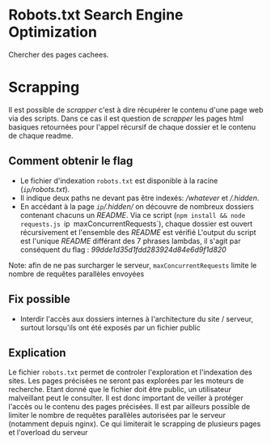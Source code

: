 # Robots.txt Search Engine Optimization
Chercher des pages cachees.

# Scrapping
Il est possible de *scrapper* c'est à dire récupérer le contenu d'une page web via des scripts.
Dans ce cas il est question de *scrapper* les pages html basiques retournées pour l'appel récursif de chaque dossier et le contenu de chaque readme.

## Comment obtenir le flag
* Le fichier d'indexation `robots.txt` est disponible à la racine (*`ip`/robots.txt*).
* Il indique deux paths ne devant pas être indexés: */whatever* et */.hidden*.
* En accédant à la page *`ip`/.hidden/* on découvre de nombreux dossiers contenant chacuns un *README*.
Via ce script (`npm install && node requests.js `ip` `maxConcurrentRequests`), chaque dossier est ouvert récursivement et l'ensemble des *README* est vérifié
L'output du script est l'unique *README* différant des 7 phrases lambdas, il s'agit par conséquent du flag : *99dde1d35d1fdd283924d84e6d9f1d820*

Note: afin de ne pas surcharger le serveur, `maxConcurrentRequests` limite le nombre de requêtes parallèles envoyées

## Fix possible
* Interdir l'accès aux dossiers internes à l'architecture du site / serveur, surtout lorsqu'ils ont été exposés par un fichier public

## Explication
Le fichier `robots.txt` permet de controler l'exploration et l'indexation des sites.
Les pages précisées ne seront pas explorées par les moteurs de recherche.
Etant donné que le fichier doit être public, un utilisateur malveillant peut le consulter.
Il est donc important de veiller à protéger l'accès ou le contenu des pages précisées.
Il est par ailleurs possible de limiter le nombre de requêtes parallèles autorisées par le serveur (notamment depuis nginx). Ce qui limiterait le scrapping de plusieurs pages et l'overload du serveur
